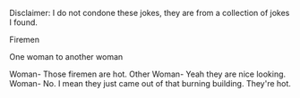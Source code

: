 Disclaimer: I do not condone these jokes, they are from a collection of jokes I found.

Firemen

One woman to another woman

Woman- Those firemen are hot.
Other Woman- Yeah they are nice looking.
Woman- No. I mean they just came out of that burning building. They're hot.

